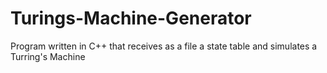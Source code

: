 # Turings-Machine-Generator
Program written in C++ that receives as a file a state table and simulates a Turring's Machine
